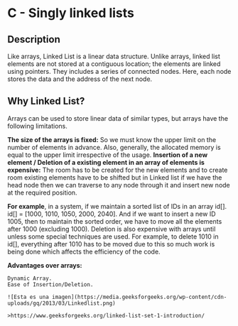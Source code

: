 # C - Singly linked lists

## Description
Like arrays, Linked List is a linear data structure. Unlike arrays, linked list elements are not stored at a contiguous location; the elements are linked using pointers. They includes a series of connected nodes. Here, each node stores the data and the address of the next node.

## Why Linked List? 

Arrays can be used to store linear data of similar types, but arrays have the following limitations. 

**The size of the arrays is fixed:** So we must know the upper limit on the number of elements in advance. Also, generally, the allocated memory is equal to the upper limit irrespective of the usage. 
**Insertion of a new element / Deletion of a existing element in an array of elements is expensive:** The room has to be created for the new elements and to create room existing elements have to be shifted but in Linked list if we have the head node then we can traverse to any node through it and insert new node at the required position.

**For example**, in a system, if we maintain a sorted list of IDs in an array id[]. 
id[] = [1000, 1010, 1050, 2000, 2040]. 
And if we want to insert a new ID 1005, then to maintain the sorted order, we have to move all the elements after 1000 (excluding 1000). 
Deletion is also expensive with arrays until unless some special techniques are used. For example, to delete 1010 in id[], everything after 1010 has to be moved due to this so much work is being done which affects the efficiency of the code.

**Advantages over arrays:**

    Dynamic Array.
    Ease of Insertion/Deletion.
    
    ![Esta es una imagen](https://media.geeksforgeeks.org/wp-content/cdn-uploads/gq/2013/03/Linkedlist.png)
    
    >https://www.geeksforgeeks.org/linked-list-set-1-introduction/
